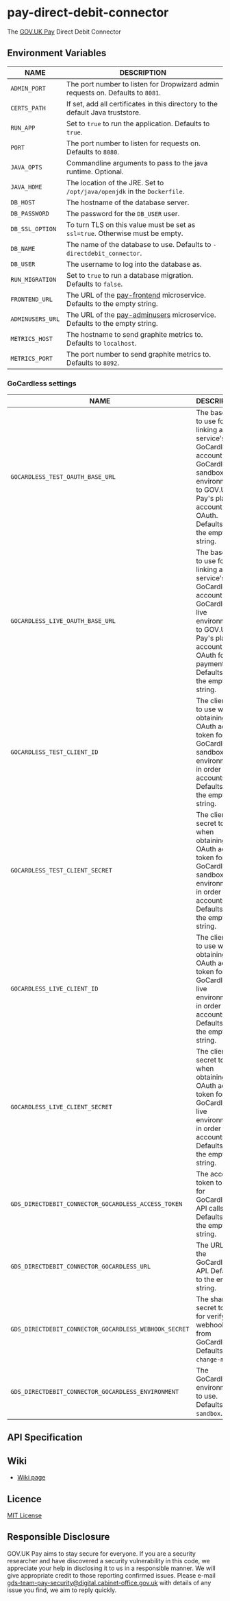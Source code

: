 # pay-direct-debit-connector

The [GOV.UK Pay](https://www.payments.service.gov.uk/) Direct Debit Connector

## Environment Variables

| NAME                    | DESCRIPTION                                                                    |
| ----------------------- | ------------------------------------------------------------------------------ |
| `ADMIN_PORT`            | The port number to listen for Dropwizard admin requests on. Defaults to `8081`. |
| `CERTS_PATH`            | If set, add all certificates in this directory to the default Java truststore. |
| `RUN_APP`               | Set to `true` to run the application. Defaults to `true`. |
| `PORT`                  | The port number to listen for requests on. Defaults to `8080`. |
| `JAVA_OPTS`             | Commandline arguments to pass to the java runtime. Optional. |
| `JAVA_HOME`             | The location of the JRE. Set to `/opt/java/openjdk` in the `Dockerfile`. |
| `DB_HOST`               | The hostname of the database server. |
| `DB_PASSWORD`           | The password for the `DB_USER` user. |
| `DB_SSL_OPTION`         | To turn TLS on this value must be set as `ssl=true`. Otherwise must be empty. |
| `DB_NAME`               | The name of the database to use. Defaults to `-directdebit_connector`. |
| `DB_USER`               | The username to log into the database as. |
| `RUN_MIGRATION`         | Set to `true` to run a database migration. Defaults to `false`. |
| `FRONTEND_URL`          | The URL of the [pay-frontend](https://github.com/alphagov/pay-frontend) microservice. Defaults to the empty string. |
| `ADMINUSERS_URL`        | The URL of the [pay-adminusers](https://github.com/alphagov/pay-adminusers) microservice. Defaults to the empty string. |
| `METRICS_HOST`          | The hostname to send graphite metrics to. Defaults to `localhost`. |
| `METRICS_PORT`          | The port number to send graphite metrics to. Defaults to `8092`. |

### GoCardless settings

| NAME                                                  | DESCRIPTION                                                                    |
| ----------------------------------------------------- | ------------------------------------------------------------------------------ |
| `GOCARDLESS_TEST_OAUTH_BASE_URL`                      | The base URL to use for linking a service's GoCardless account in the GoCardless sandbox environment to GOV.UK Pay's platform account with OAuth. Defaults to the empty string. |
| `GOCARDLESS_LIVE_OAUTH_BASE_URL`                      | The base URL to use for linking a service's GoCardless account in the GoCardless live environment to GOV.UK Pay's platform account with OAuth for live payments. Defaults to the empty string. |
| `GOCARDLESS_TEST_CLIENT_ID`                           | The client ID to use when obtaining an OAuth access token for GoCardless's sandbox environment in order to link accounts. Defaults to the empty string. |
| `GOCARDLESS_TEST_CLIENT_SECRET`                       | The client secret to use when obtaining an OAuth access token for GoCardless's sandbox environment in order to link accounts. Defaults to the empty string. |
| `GOCARDLESS_LIVE_CLIENT_ID`                           | The client ID to use when obtaining an OAuth access token for GoCardless's live environment in order to link accounts. Defaults to the empty string. |
| `GOCARDLESS_LIVE_CLIENT_SECRET`                       | The client secret to use when obtaining an OAuth access token for GoCardless's live environment in order to link accounts. Defaults to the empty string. |
| `GDS_DIRECTDEBIT_CONNECTOR_GOCARDLESS_ACCESS_TOKEN`   | The access token to use for GoCardless API calls. Defaults to the empty string. |
| `GDS_DIRECTDEBIT_CONNECTOR_GOCARDLESS_URL`            | The URL to the GoCardless API. Defaults to the empty string. |
| `GDS_DIRECTDEBIT_CONNECTOR_GOCARDLESS_WEBHOOK_SECRET` | The shared secret to use for verifying webhook calls from GoCardless. Defaults to `change-me`. |
| `GDS_DIRECTDEBIT_CONNECTOR_GOCARDLESS_ENVIRONMENT`    | The GoCardless environment to use. Defaults to `sandbox`. |

## API Specification


## Wiki

- [Wiki page](https://github.com/alphagov/pay-direct-debit/wiki)

## Licence

[MIT License](LICENCE)

## Responsible Disclosure

GOV.UK Pay aims to stay secure for everyone. If you are a security researcher and have discovered a security vulnerability in this code, we appreciate your help in disclosing it to us in a responsible manner. We will give appropriate credit to those reporting confirmed issues. Please e-mail gds-team-pay-security@digital.cabinet-office.gov.uk with details of any issue you find, we aim to reply quickly.


